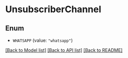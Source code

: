 # UnsubscriberChannel

## Enum


* `WHATSAPP` (value: `"whatsapp"`)


[[Back to Model list]](../README.md#documentation-for-models) [[Back to API list]](../README.md#documentation-for-api-endpoints) [[Back to README]](../README.md)
